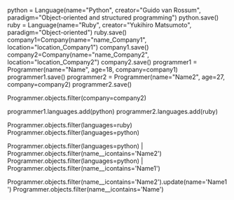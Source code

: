 python = Language(name="Python", creator="Guido van Rossum", paradigm="Object-oriented and structured programming")
python.save()
ruby = Language(name="Ruby", creator="Yukihiro Matsumoto", paradigm="Object-oriented")
ruby.save()
company1=Company(name="name_Company1", location="location_Company1")
company1.save()
company2=Company(name="name_Company2", location="location_Company2")
company2.save()
programmer1 = Programmer(name="Name", age=18, company=company1)
programmer1.save()
programmer2 = Programmer(name="Name2", age=27, company=company2)
programmer2.save()

Programmer.objects.filter(company=company2)

programmer1.languages.add(python)
programmer2.languages.add(ruby)

Programmer.objects.filter(languages=ruby)
Programmer.objects.filter(languages=python)

Programmer.objects.filter(languages=python) | Programmer.objects.filter(name__icontains='Name2')
Programmer.objects.filter(languages=python) | Programmer.objects.filter(name__icontains='Name1')

Programmer.objects.filter(name__icontains='Name2').update(name='Name1')
Programmer.objects.filter(name__icontains='Name')


